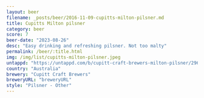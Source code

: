 ```yaml
---
layout: beer
filename: _posts/beer/2016-11-09-cupitts-milton-pilsner.md
title: Cupitts Milton pilsner
category: beer
score: 7
beer-date: "2023-08-26"
desc: "Easy drinking and refreshing pilsner. Not too malty"
permalink: /beer/:title.html
img: /img/list/cupitts-milton-pilsner.jpeg
untappd: "https://untappd.com/b/cupitt-craft-brewers-milton-pilsner/2962873"
country: "Australia"
brewery: "Cupitt Craft Brewers"
breweryURL: "breweryURL"
style: "Pilsner - Other"
---
```

